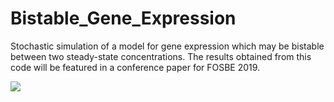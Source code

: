 # Bistable_Gene_Expression

Stochastic simulation of a model for gene expression which may be bistable between two steady-state concentrations.
The results obtained from this code will be featured in a conference paper for FOSBE 2019.

![](GillespieSSA/TimeSeries.gif)
